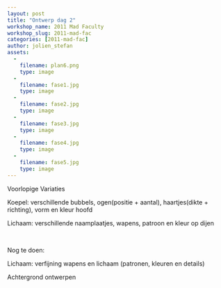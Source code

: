 ```yaml
---
layout: post
title: "Ontwerp dag 2"
workshop_name: 2011 Mad Faculty
workshop_slug: 2011-mad-fac
categories: [2011-mad-fac]
author: jolien_stefan 
assets:
  -
    filename: plan6.png
    type: image
  -
    filename: fase1.jpg
    type: image
  -
    filename: fase2.jpg
    type: image
  -
    filename: fase3.jpg
    type: image
  -
    filename: fase4.jpg
    type: image
  -
    filename: fase5.jpg
    type: image
---
```

<p class="MsoNormal">Voorlopige Variaties<o:p></o:p></p>

<p class="MsoNormal">Koepel: verschillende bubbels, ogen(positie + aantal),
haartjes(dikte + richting), vorm en kleur hoofd<o:p></o:p></p>

<p class="MsoNormal">Lichaam: verschillende naamplaatjes, wapens, patroon en
kleur op dijen</p><p class="MsoNormal"><br /></p>

<p class="MsoNormal">Nog te doen:</p>

<p class="MsoNormal">Lichaam: verfijning wapens en lichaam (patronen, kleuren en
details)</p>

<p class="MsoNormal">Achtergrond ontwerpen</p>
